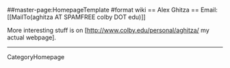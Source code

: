 ##master-page:HomepageTemplate
#format wiki
== Alex Ghitza ==
Email: [[MailTo(aghitza AT SPAMFREE colby DOT edu)]]

More interesting stuff is on [http://www.colby.edu/personal/aghitza/ my actual webpage].

----
CategoryHomepage
